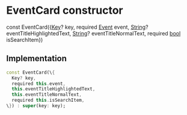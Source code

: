 


# EventCard constructor






const
EventCard(\{[Key](https://api.flutter.dev/flutter/foundation/Key-class.html)? key, required [Event](../../models_events_event_model/Event-class.md) event, [String](https://api.flutter.dev/flutter/dart-core/String-class.html)? eventTitleHighlightedText, [String](https://api.flutter.dev/flutter/dart-core/String-class.html)? eventTitleNormalText, required [bool](https://api.flutter.dev/flutter/dart-core/bool-class.html) isSearchItem\})





## Implementation

```dart
const EventCard(\{
  Key? key,
  required this.event,
  this.eventTitleHighlightedText,
  this.eventTitleNormalText,
  required this.isSearchItem,
\}) : super(key: key);
```







